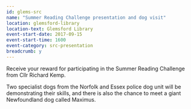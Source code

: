 ```yaml
---
id: glems-src
name: "Summer Reading Challenge presentation and dog visit"
location: glemsford-library
location-text: Glemsford Library
event-start-date: 2017-09-15
event-start-time: 1600
event-category: src-presentation
breadcrumb: y
---
```


Receive your reward for participating in the Summer Reading Challenge from Cllr Richard Kemp.

Two specialist dogs from the Norfolk and Essex police dog unit will be demonstrating their skills, and there is also the chance to meet a giant Newfoundland dog called Maximus.
